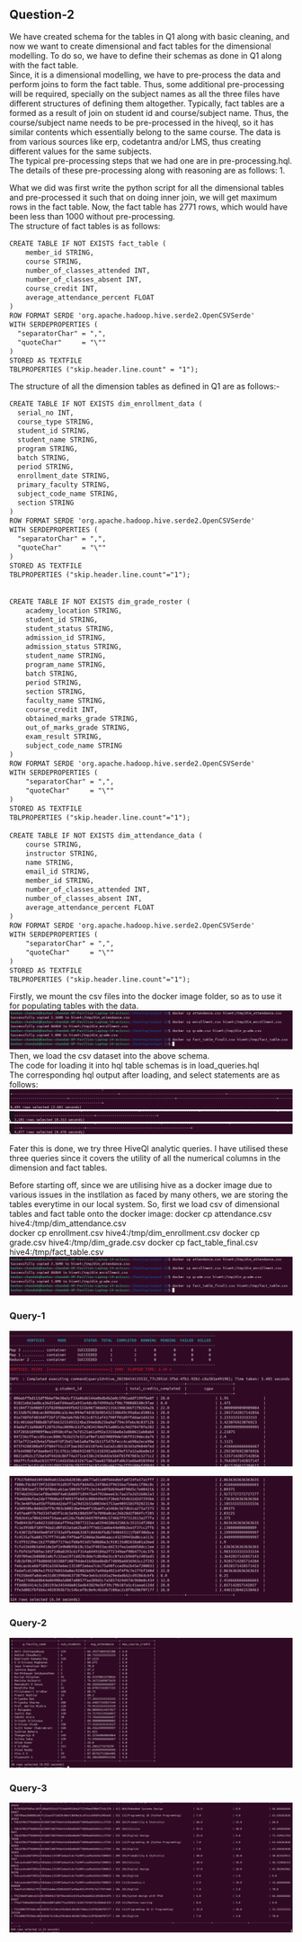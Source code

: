 ## Question-2

We have created schema for the tables in Q1 along with basic cleaning, and now we want to create dimensional and fact tables for the dimensional modelling. To do so, we have to define their schemas as done in Q1 along with the fact table.     
Since, it is a dimensional modelling, we have to pre-process the data and perform joins to form the fact table. Thus, some additional pre-processing will be required, specially on the subject names as all the three files have different structures of defining them altogether. Typically, fact tables are a formed as a result of join on student id and course/subject name. Thus, the course/subject name needs to be pre-processed in the hiveql, so it has similar contents which essentially belong to the same course. The data is from various sources like erp, codetantra and/or LMS, thus creating different values for the same subjects.   
The typical pre-processing steps that we had one are in pre-processing.hql. The details of these pre-processing along with reasoning are as follows:
1. 

What we did was first write the python script for all the dimensional tables and pre-processed it such that on doing inner join, we will get maximum rows in the fact table. Now, the fact table has 2771 rows, which would have been less than 1000 without pre-processing.    
The structure of fact tables is as follows:

```
CREATE TABLE IF NOT EXISTS fact_table (
    member_id STRING,
    course STRING,
    number_of_classes_attended INT,
    number_of_classes_absent INT,
    course_credit INT,
    average_attendance_percent FLOAT
)
ROW FORMAT SERDE 'org.apache.hadoop.hive.serde2.OpenCSVSerde'
WITH SERDEPROPERTIES (
  "separatorChar" = ",",
  "quoteChar"     = "\""
)
STORED AS TEXTFILE
TBLPROPERTIES ("skip.header.line.count" = "1");
```

The structure of all the dimension tables as defined in Q1 are as follows:-
```
CREATE TABLE IF NOT EXISTS dim_enrollment_data (
  serial_no INT,
  course_type STRING,
  student_id STRING,
  student_name STRING,
  program STRING,
  batch STRING,
  period STRING,
  enrollment_date STRING, 
  primary_faculty STRING,
  subject_code_name STRING,  
  section STRING
)
ROW FORMAT SERDE 'org.apache.hadoop.hive.serde2.OpenCSVSerde'
WITH SERDEPROPERTIES (
  "separatorChar" = ",",
  "quoteChar"     = "\""
)
STORED AS TEXTFILE
TBLPROPERTIES ("skip.header.line.count"="1");


CREATE TABLE IF NOT EXISTS dim_grade_roster (
    academy_location STRING,
    student_id STRING,
    student_status STRING,
    admission_id STRING,
    admission_status STRING,
    student_name STRING,
    program_name STRING,
    batch STRING,
    period STRING,
    section STRING,
    faculty_name STRING,
    course_credit INT,
    obtained_marks_grade STRING,
    out_of_marks_grade STRING,
    exam_result STRING,
    subject_code_name STRING
)
ROW FORMAT SERDE 'org.apache.hadoop.hive.serde2.OpenCSVSerde'
WITH SERDEPROPERTIES (
    "separatorChar" = ",",
    "quoteChar"     = "\""
)
STORED AS TEXTFILE
TBLPROPERTIES ("skip.header.line.count"="1");

CREATE TABLE IF NOT EXISTS dim_attendance_data (
    course STRING,
    instructor STRING,
    name STRING,
    email_id STRING,
    member_id STRING,
    number_of_classes_attended INT,
    number_of_classes_absent INT,
    average_attendance_percent FLOAT
)
ROW FORMAT SERDE 'org.apache.hadoop.hive.serde2.OpenCSVSerde'
WITH SERDEPROPERTIES (
    "separatorChar" = ",",
    "quoteChar"     = "\""
)
STORED AS TEXTFILE
TBLPROPERTIES ("skip.header.line.count"="1");
```

Firstly, we mount the csv files into the docker image folder, so as to use it for populating tables with the data.
![Alt text](images/docker-cp.png)
Then, we load the csv dataset into the above schema.    
The code for loading it into hql table schemas is in load_queries.hql    
The corresponding hql output after loading, and select statements are as follows:   
![Alt text](images/loading_dim_attendance.png)
![Alt text](images/loading_dim_enrollment.png)
![Alt text](images/loading_dim_grade.png)

Fater this is done, we try three HiveQl analytic queries. I have utilised these three queries since it covers the utility of all the numerical columns in the dimension and fact tables.

Before starting off, since we are utilising hive as a docker image due to various issues in the instllation as faced by many others, we are storing the tables everytime in our local system.
So, first we load csv of dimensional tables and fact table onto the docker image:
docker cp attendance.csv hive4:/tmp/dim_attendance.csv   
docker cp enrollment.csv hive4:/tmp/dim_enrollment.csv
docker cp grade.csv hive4:/tmp/dim_grade.csv
docker cp fact_table_final.csv hive4:/tmp/fact_table.csv
![Alt text](images/docker-cp.png)

### Query-1
![Alt text](images/query-1%20image-1.png)

![Alt text](images/query-1%20image-2.png)

### Query-2
![Alt text](images/query-2.png)

### Query-3
![Alt text](images/query-3.png)





